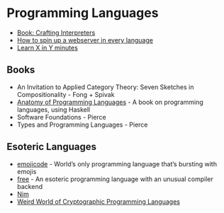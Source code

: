 # Programming Languages
- [Book: Crafting Interpreters](http://craftinginterpreters.com/)
- [How to spin up a webserver in every language](https://gist.github.com/willurd/5720255)
- [Learn X in Y minutes](https://learnxinyminutes.com/)

## Books
- An Invitation to Applied Category Theory: Seven Sketches in Compositionality - Fong + Spivak
- [Anatomy of Programming Languages](https://github.com/w7cook/AoPL) - A book on programming languages, using Haskell
- Software Foundations - Pierce
- Types and Programming Languages - Pierce

## Esoteric Languages
- [emojicode](https://github.com/emojicode/emojicode) - World’s only programming language that’s bursting with emojis
- [free](https://github.com/adam-mcdaniel/free) - An esoteric programming language with an unusual compiler backend
- [Nim](https://nim-lang.org/)
- [Weird World of Cryptographic Programming Languages](https://apollyon093.blogspot.com/2020/03/the-weird-world-of-cryptographic.html)
